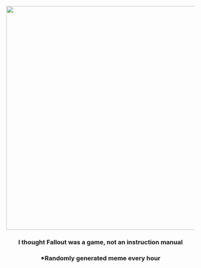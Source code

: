 <p align="center">
        <img src="https://i.redd.it/c9193emy58a91.png" width="600" height="600">
        </p>
        <h3 align="center">I thought Fallout was a game, not an instruction manual</h3>
        <h3 align="center">*Randomly generated meme every hour</h3>
    